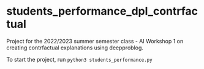 # students_performance_dpl_contrfactual
Project for the 2022/2023 summer semester class - AI Workshop 1 on creating contrfactual explanations using deepproblog.


To start the project, run `python3 students_performance.py`
